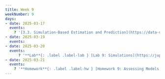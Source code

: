 ```yaml
---
title: Week 9
weekNumber: 9
days:
- date: 2025-03-17
  events:
    ? '[3.3. Simulation-Based Estimation and Prediction](https://data-ohio.github.io/introductory-data-science/3/3/3_3_simulation.html)'
- date: 2025-03-19
  events:
- date: 2025-03-20
  events:
      ? '**Lab**{: .label .label-lab } [Lab 9: Simulations](https://jupyterhub.academic.kube.ohio.edu/hub/user-redirect/git-pull?repo=https%3A%2F%2Fgithub.com%2Fdata-ohio%2FMATH2530_Spring24-25&urlpath=lab%2Ftree%2FMATH2530_Spring24-25%2Flab%2Flab09%2Flab09.ipynb&branch=main)'
- date: 2025-03-21
  events:
    ? '**Homework**{: .label .label-hw } [Homework 9: Assessing Models, Binary Distributions, Parameters and Statistics](https://jupyterhub.academic.kube.ohio.edu/hub/user-redirect/git-pull?repo=https%3A%2F%2Fgithub.com%2Fdata-ohio%2FMATH2530_Spring24-25&urlpath=lab%2Ftree%2FMATH2530_Spring24-25%2Fhw%2Fhw09%2Fhw09.ipynb&branch=main)'
---
```


